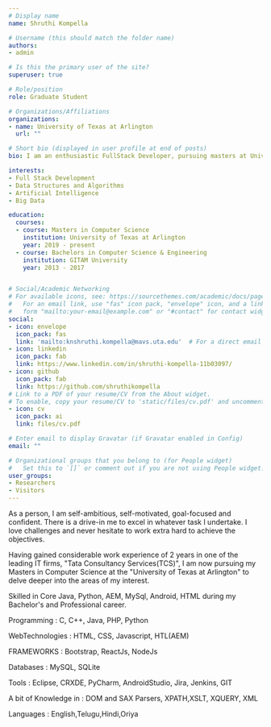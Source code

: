 ```yaml
---
# Display name
name: Shruthi Kompella

# Username (this should match the folder name)
authors:
- admin

# Is this the primary user of the site?
superuser: true

# Role/position
role: Graduate Student

# Organizations/Affiliations
organizations:
- name: University of Texas at Arlington
  url: ""

# Short bio (displayed in user profile at end of posts)
bio: I am an enthusiastic FullStack Developer, pursuing masters at University of Texas at Arlington with 2 years of IT experience in Software Development.

interests:
- Full Stack Development
- Data Structures and Algorithms
- Artificial Intelligence
- Big Data

education:
  courses:
  - course: Masters in Computer Science
    institution: University of Texas at Arlington
    year: 2019 - present
  - course: Bachelors in Computer Science & Engineering
    institution: GITAM University
    year: 2013 - 2017


# Social/Academic Networking
# For available icons, see: https://sourcethemes.com/academic/docs/page-builder/#icons
#   For an email link, use "fas" icon pack, "envelope" icon, and a link in the
#   form "mailto:your-email@example.com" or "#contact" for contact widget.
social:
- icon: envelope
  icon_pack: fas
  link: 'mailto:knshruthi.kompella@mavs.uta.edu'  # For a direct email link, use "mailto:test@example.org".
- icon: linkedin
  icon_pack: fab
  link: https://www.linkedin.com/in/shruthi-kompella-11b03097/
- icon: github
  icon_pack: fab
  link: https://github.com/shruthikompella
# Link to a PDF of your resume/CV from the About widget.
# To enable, copy your resume/CV to 'static/files/cv.pdf' and uncomment the lines below.
- icon: cv
  icon_pack: ai
  link: files/cv.pdf

# Enter email to display Gravatar (if Gravatar enabled in Config)
email: ""

# Organizational groups that you belong to (for People widget)
#   Set this to `[]` or comment out if you are not using People widget.
user_groups:
- Researchers
- Visitors
---
```


As a person, I am self-ambitious, self-motivated, goal-focused and confident. There is a drive-in me to excel in whatever task I undertake. I love challenges and never hesitate to work extra hard to achieve the objectives.

Having gained considerable work experience of 2 years in one of the leading IT firms, "Tata Consultancy Services(TCS)", I am now pursuing my Masters in Computer Science at the "University of Texas at Arlington" to delve deeper into the areas of my interest.

Skilled in Core Java, Python, AEM, MySql, Android, HTML during my Bachelor's and Professional career.

Programming : C, C++, Java, PHP, Python 

WebTechnologies : HTML, CSS, Javascript, HTL(AEM)

FRAMEWORKS : Bootstrap, ReactJs, NodeJs

Databases : MySQL, SQLite 

Tools : Eclipse, CRXDE, PyCharm, AndroidStudio, Jira, Jenkins, GIT

A bit of Knowledge in : DOM and SAX Parsers, XPATH,XSLT, XQUERY, XML

Languages : English,Telugu,Hindi,Oriya